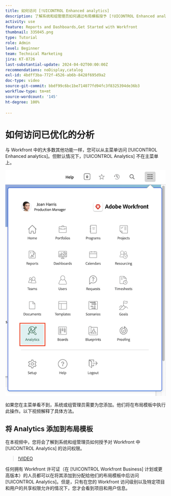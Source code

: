 ```yaml
---
title: 如何访问 [!UICONTROL Enhanced analytics]
description: 了解系统和组管理员如何通过布局模板授予 [!UICONTROL Enhanced analytics] 访问权限。
activity: use
feature: Reports and Dashboards,Get Started with Workfront
thumbnail: 335045.png
type: Tutorial
role: Admin
level: Beginner
team: Technical Marketing
jira: KT-8726
last-substantial-update: 2024-04-02T00:00:00Z
recommendations: noDisplay,catalog
exl-id: 4bdff3ba-772f-4526-ab6b-8428f695d9a2
doc-type: video
source-git-commit: bbdf99c6bc1be714077fd94fc3f8325394de36b3
workflow-type: tm+mt
source-wordcount: '145'
ht-degree: 100%

---
```



# 如何访问已优化的分析

与 Workfront 中的大多数其他功能一样，您可以从主菜单访问 [!UICONTROL Enhanced analytics]。但默认情况下，[!UICONTROL Analytics] 不在主菜单上。

![主菜单的图像 ](assets/analytics-on-main-menu.png)

如果您在主菜单看不到，系统或组管理员需要为您添加。他们将在布局模板中执行此操作。以下视频解释了具体方法。


## 将 Analytics 添加到布局模板

在本视频中，您将会了解到系统和组管理员如何授予对 Workfront 中 [!UICONTROL Analytics] 的访问权限。


>[!VIDEO](https://video.tv.adobe.com/v/335045/?quality=12&learn=on&enablevpops=1)

任何拥有 Workfront 许可证（在 [!UICONTROL Workfront Business] 计划或更高版本）的人员都可以在将其添加到分配给他们的布局模板中后访问 [!UICONTROL Analytics]。但是，只有在您的 Workfront 访问级别以及特定项目和用户的共享权限允许的情况下，您才会看到项目和用户信息。

